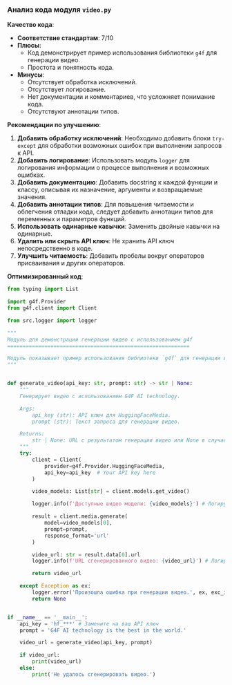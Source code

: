 ### **Анализ кода модуля `video.py`**

**Качество кода**:
- **Соответствие стандартам**: 7/10
- **Плюсы**:
    - Код демонстрирует пример использования библиотеки `g4f` для генерации видео.
    - Простота и понятность кода.
- **Минусы**:
    - Отсутствует обработка исключений.
    - Отсутствует логирование.
    - Нет документации и комментариев, что усложняет понимание кода.
    - Отсутствуют аннотации типов.

**Рекомендации по улучшению**:

1.  **Добавить обработку исключений**: Необходимо добавить блоки `try-except` для обработки возможных ошибок при выполнении запросов к API.
2.  **Добавить логирование**: Использовать модуль `logger` для логирования информации о процессе выполнения и возможных ошибках.
3.  **Добавить документацию**: Добавить docstring к каждой функции и классу, описывая их назначение, аргументы и возвращаемые значения.
4.  **Добавить аннотации типов**: Для повышения читаемости и облегчения отладки кода, следует добавить аннотации типов для переменных и параметров функций.
5. **Использовать одинарные кавычки**: Заменить двойные кавычки на одинарные.
6. **Удалить или скрыть API ключ**: Не хранить API ключ непосредственно в коде.
7. **Улучшить читаемость**: Добавить пробелы вокруг операторов присваивания и других операторов.

**Оптимизированный код**:

```python
from typing import List

import g4f.Provider
from g4f.client import Client

from src.logger import logger

"""
Модуль для демонстрации генерации видео с использованием g4f
===========================================================

Модуль показывает пример использования библиотеки `g4f` для генерации видео.
"""


def generate_video(api_key: str, prompt: str) -> str | None:
    """
    Генерирует видео с использованием G4F AI technology.

    Args:
        api_key (str): API ключ для HuggingFaceMedia.
        prompt (str): Текст запроса для генерации видео.

    Returns:
        str | None: URL с результатом генерации видео или None в случае ошибки.
    """
    try:
        client = Client(
            provider=g4f.Provider.HuggingFaceMedia,
            api_key=api_key  # Your API key here
        )

        video_models: List[str] = client.models.get_video()

        logger.info(f'Доступные видео модели: {video_models}') # Логируем доступные модели

        result = client.media.generate(
            model=video_models[0],
            prompt=prompt,
            response_format='url'
        )

        video_url: str = result.data[0].url
        logger.info(f'URL сгенерированного видео: {video_url}') # Логируем URL

        return video_url

    except Exception as ex:
        logger.error('Произошла ошибка при генерации видео.', ex, exc_info=True) # Логируем ошибку
        return None


if __name__ == '__main__':
    api_key = 'hf_***' # Замените на ваш API ключ
    prompt = 'G4F AI technology is the best in the world.'

    video_url = generate_video(api_key, prompt)

    if video_url:
        print(video_url)
    else:
        print('Не удалось сгенерировать видео.')